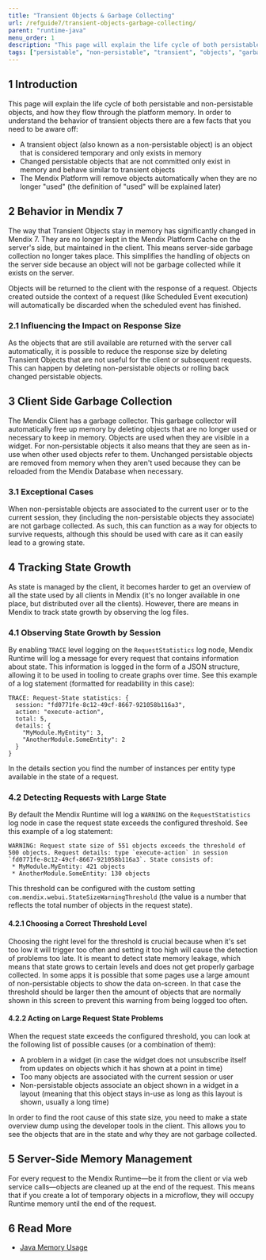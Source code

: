 ```yaml
---
title: "Transient Objects & Garbage Collecting"
url: /refguide7/transient-objects-garbage-collecting/
parent: "runtime-java"
menu_order: 1
description: "This page will explain the life cycle of both persistable and non-persistable objects, and how they flow through the platform memory."
tags: ["persistable", "non-persistable", "transient", "objects", "garbage", "collecing"]
---
```


## 1 Introduction

This page will explain the life cycle of both persistable and non-persistable objects, and how they flow through the platform memory. In order to understand the behavior of transient objects there are a few facts that you need to be aware off:

*   A transient object (also known as a non-persistable object) is an object that is considered temporary and only exists in memory
*   Changed persistable objects that are not committed only exist in memory and behave similar to transient objects
*   The Mendix Platform will remove objects automatically when they are no longer "used" (the definition of "used" will be explained later)

## 2 Behavior in Mendix 7

The way that Transient Objects stay in memory has significantly changed in Mendix 7. They are no longer kept in the Mendix Platform Cache on the server's side, but maintained in the client. This means server-side garbage collection no longer takes place. This simplifies the handling of objects on the server side because an object will not be garbage collected while it exists on the server.

Objects will be returned to the client with the response of a request. Objects created outside the context of a request (like Scheduled Event execution) will automatically be discarded when the scheduled event has finished.

### 2.1 Influencing the Impact on Response Size

As the objects that are still available are returned with the server call automatically, it is possible to reduce the response size by deleting Transient Objects that are not useful for the client or subsequent requests. This can happen by deleting non-persistable objects or rolling back changed persistable objects.

## 3 Client Side Garbage Collection

The Mendix Client has a garbage collector. This garbage collector will automatically free up memory by deleting objects that are no longer used or necessary to keep in memory. Objects are used when they are visible in a widget. For non-persistable objects it also means that they are seen as in-use when other used objects refer to them. Unchanged persistable objects are removed from memory when they aren't used because they can be reloaded from the Mendix Database when necessary.

### 3.1 Exceptional Cases

When non-persistable objects are associated to the current user or to the current session, they (including the non-persistable objects they associate) are not garbage collected. As such, this can function as a way for objects to survive requests, although this should be used with care as it can easily lead to a growing state.

## 4 Tracking State Growth

As state is managed by the client, it becomes harder to get an overview of all the state used by all clients in Mendix (it's no longer available in one place, but distributed over all the clients). However, there are means in Mendix to track state growth by observing the log files.

### 4.1 Observing State Growth by Session

By enabling `TRACE` level logging on the `RequestStatistics` log node, Mendix Runtime will log a message for every request that contains information about state. This information is logged in the form of a JSON structure, allowing it to be used in tooling to create graphs over time. See this example of a log statement (formatted for readability in this case):
```
TRACE: Request-State statistics: {
  session: "fd0771fe-8c12-49cf-8667-921058b116a3",
  action: "execute-action",
  total: 5,
  details: {
    "MyModule.MyEntity": 3,
    "AnotherModule.SomeEntity": 2
  }
}
```
In the details section you find the number of instances per entity type available in the state of a request.

### 4.2 Detecting Requests with Large State

By default the Mendix Runtime will log a `WARNING` on the `RequestStatistics` log node in case the request state exceeds the configured threshold. See this example of a log statement:

```
WARNING: Request state size of 551 objects exceeds the threshold of 500 objects. Request details: type `execute-action` in session `fd0771fe-8c12-49cf-8667-921058b116a3`. State consists of:
 * MyModule.MyEntity: 421 objects
 * AnotherModule.SomeEntity: 130 objects
```
This threshold can be configured with the custom setting `com.mendix.webui.StateSizeWarningThreshold` (the value is a number that reflects the total number of objects in the request state).

#### 4.2.1 Choosing a Correct Threshold Level

Choosing the right level for the threshold is crucial because when it's set too low it will trigger too often and setting it too high will cause the detection of problems too late. It is meant to detect state memory leakage, which means that state grows to certain levels and does not get properly garbage collected. In some apps it is possible that some pages use a large amount of non-persistable objects to show the data on-screen. In that case the threshold should be larger then the amount of objects that are normally shown in this screen to prevent this warning from being logged too often.

#### 4.2.2 Acting on Large Request State Problems

When the request state exceeds the configured threshold, you can look at the following list of possible causes (or a combination of them):

* A problem in a widget (in case the widget does not unsubscribe itself from updates on objects which it has shown at a point in time)
* Too many objects are associated with the current session or user
* Non-persistable objects associate an object shown in a widget in a layout (meaning that this object stays in-use as long as this layout is shown, usually a long time)

In order to find the root cause of this state size, you need to make a state overview dump using the developer tools in the client. This allows you to see the objects that are in the state and why they are not garbage collected.

## 5 Server-Side Memory Management

For every request to the Mendix Runtime—be it from the client or via web service calls—objects are cleaned up at the end of the request. This means that if you create a lot of temporary objects in a microflow, they will occupy Runtime memory until the end of the request.

## 6 Read More

*   [Java Memory Usage](java-memory-usage)
